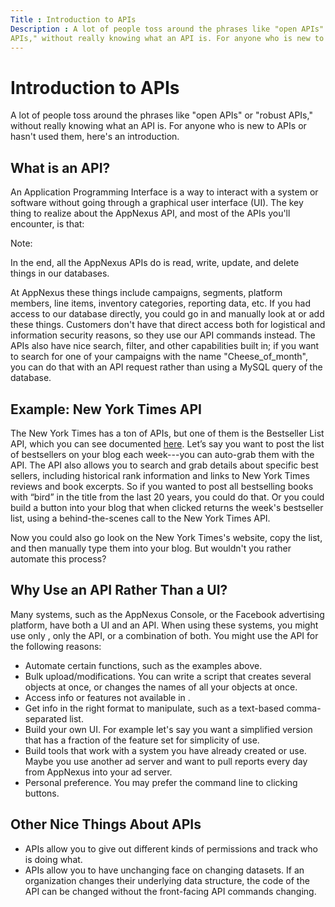```yaml
---
Title : Introduction to APIs
Description : A lot of people toss around the phrases like "open APIs" or "robust
APIs," without really knowing what an API is. For anyone who is new to
---
```



# Introduction to APIs



A lot of people toss around the phrases like "open APIs" or "robust
APIs," without really knowing what an API is. For anyone who is new to
APIs or hasn't used them, here's an introduction.



## What is an API?



An Application Programming Interface is a way to interact with a system
or software without going through a graphical user interface (UI). The
key thing to realize about the AppNexus API, and
most of the APIs you'll encounter, is that:

<div id="ID-0000160e__note_s1l_ppt_4wb" 

Note:

In the end, all the AppNexus APIs do is read,
write, update, and delete things in our databases.





At AppNexus these things include campaigns,
segments, platform members, line items, inventory categories, reporting
data, etc. If you had access to our database directly, you could go in
and manually look at or add these things. Customers don't have that
direct access both for logistical and information security reasons, so
they use our API commands instead. The APIs also have nice search,
filter, and other capabilities built in; if you want to search for one
of your campaigns with the name "Cheese_of_month", you can do that with
an API request rather than using a MySQL query of the database.





## Example: New York Times API

The New York Times has a ton of APIs, but one of them is the Bestseller
List API, which you can see documented
<a href="https://developer.nytimes.com/docs/books-product/1/overview"
class="xref" target="_blank">here</a>. Let’s say you want to post the
list of bestsellers on your blog each week---you can auto-grab them with
the API. The API also allows you to search and grab details about
specific best sellers, including historical rank information and links
to New York Times reviews and book excerpts. So if you wanted to post
all bestselling books with “bird” in the title from the last 20 years,
you could do that. Or you could build a button into your blog that when
clicked returns the week's bestseller list, using a behind-the-scenes
call to the New York Times API.

Now you could also go look on the New York Times's website, copy the
list, and then manually type them into your blog. But wouldn't you
rather automate this process?





## Why Use an API Rather Than a UI?

Many systems, such as the AppNexus Console, or
the Facebook advertising platform, have both a UI and an API. When using
these systems, you might use only , only the
API, or a combination of both. You might use the API for the following
reasons:

- Automate certain functions, such as the examples above.
- Bulk upload/modifications. You can write a script that creates several
  objects at once, or changes the names of all your objects at once.
- Access info or features not available in .
- Get info in the right format to manipulate, such as a text-based
  comma-separated list.
- Build your own UI. For example let's say you want a simplified version
  that has a fraction of the feature set for simplicity of use.
- Build tools that work with a system you have already created or use.
  Maybe you use another ad server and want to pull reports every day
  from AppNexus into your ad server.
- Personal preference. You may prefer the command line to clicking
  buttons.





## Other Nice Things About APIs

- APIs allow you to give out different kinds of permissions and track
  who is doing what.
- APIs allow you to have unchanging face on changing datasets. If an
  organization changes their underlying data structure, the code of the
  API can be changed without the front-facing API commands changing.






